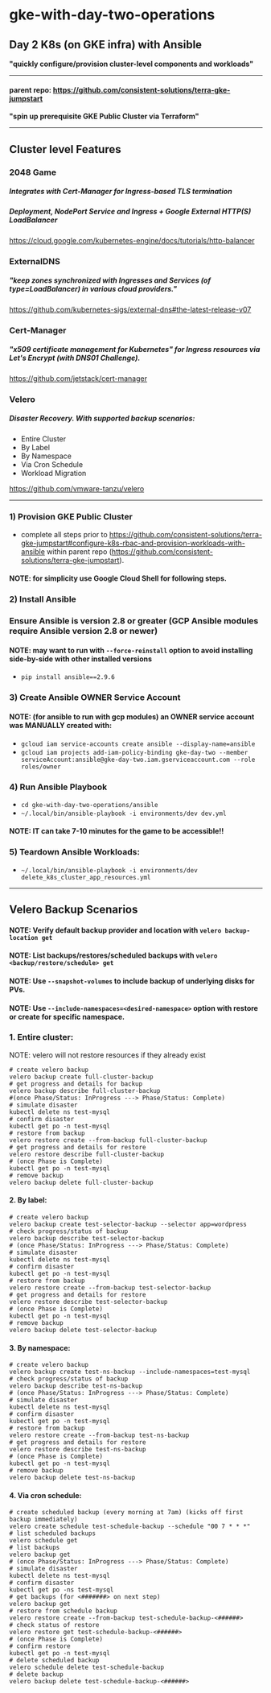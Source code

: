 # gke-with-day-two-operations

## Day 2 K8s (on GKE infra) with Ansible
  
**"quickly configure/provision cluster-level components and workloads"** 

-------------------------

#### **parent repo:** https://github.com/consistent-solutions/terra-gke-jumpstart  
**"spin up prerequisite GKE Public Cluster via Terraform"**    

--------------------------

## Cluster level Features
### __2048 Game__
##### Integrates with Cert-Manager for Ingress-based TLS termination
##### Deployment, NodePort Service and Ingress **+** Google External HTTP(S) LoadBalancer   
https://cloud.google.com/kubernetes-engine/docs/tutorials/http-balancer   
### __ExternalDNS__
##### "keep zones synchronized with Ingresses and Services (of type=LoadBalancer) in various cloud providers."   
https://github.com/kubernetes-sigs/external-dns#the-latest-release-v07   
### __Cert-Manager__
##### "x509 certificate management for Kubernetes" for Ingress resources via Let's Encrypt (with DNS01 Challenge).   
https://github.com/jetstack/cert-manager      
### __Velero__
##### Disaster Recovery. With supported backup scenarios:      
- Entire Cluster   
- By Label   
- By Namespace   
- Via Cron Schedule   
- Workload Migration   

https://github.com/vmware-tanzu/velero

--------------------------

### 1) Provision GKE Public Cluster
- complete all steps prior to https://github.com/consistent-solutions/terra-gke-jumpstart#configure-k8s-rbac-and-provision-workloads-with-ansible within parent repo (https://github.com/consistent-solutions/terra-gke-jumpstart).
#### NOTE: for simplicity use Google Cloud Shell for following steps.
### 2) Install Ansible

### Ensure Ansible is version 2.8 or greater (GCP Ansible modules require Ansible version 2.8 or newer)
#### NOTE: may want to run with ```--force-reinstall``` option to avoid installing side-by-side with other installed versions   
- ```pip install ansible==2.9.6```

### 3) Create Ansible OWNER Service Account
#### NOTE: (for ansible to run with gcp modules) an OWNER service account was MANUALLY created with:
- ```gcloud iam service-accounts create ansible --display-name=ansible```
- ```gcloud iam projects add-iam-policy-binding gke-day-two --member serviceAccount:ansible@gke-day-two.iam.gserviceaccount.com --role roles/owner```

### 4) Run Ansible Playbook
- ```cd gke-with-day-two-operations/ansible```
- ```~/.local/bin/ansible-playbook -i environments/dev dev.yml```

#### NOTE: IT can take 7-10 minutes for the game to be accessible!!

### 5) Teardown Ansible Workloads:
- ```~/.local/bin/ansible-playbook -i environments/dev delete_k8s_cluster_app_resources.yml```

--------------------------

## Velero Backup Scenarios
#### NOTE:  Verify default backup provider and location with ```velero backup-location get```
#### NOTE: List backups/restores/scheduled backups with ```velero <backup/restore/schedule> get```
#### NOTE: Use ```--snapshot-volumes``` to include backup of underlying disks for PVs.
#### NOTE: Use ```--include-namespaces=<desired-namespace>``` option with restore or create for specific namespace.

### 1. Entire cluster:
NOTE: velero will not restore resources if they already exist
```
# create velero backup
velero backup create full-cluster-backup
# get progress and details for backup
velero backup describe full-cluster-backup
#(once Phase/Status: InProgress ---> Phase/Status: Complete)
# simulate disaster
kubectl delete ns test-mysql
# confirm disaster
kubectl get po -n test-mysql
# restore from backup
velero restore create --from-backup full-cluster-backup
# get progress and details for restore
velero restore describe full-cluster-backup
# (once Phase is Complete)
kubectl get po -n test-mysql
# remove backup
velero backup delete full-cluster-backup
```

#### 2. By label: ####
```
# create velero backup
velero backup create test-selector-backup --selector app=wordpress
# check progress/status of backup
velero backup describe test-selector-backup
# (once Phase/Status: InProgress ---> Phase/Status: Complete)
# simulate disaster
kubectl delete ns test-mysql
# confirm disaster
kubectl get po -n test-mysql
# restore from backup
velero restore create --from-backup test-selector-backup
# get progress and details for restore
velero restore describe test-selector-backup
# (once Phase is Complete)
kubectl get po -n test-mysql
# remove backup
velero backup delete test-selector-backup
```

#### 3. By namespace: ####
```
# create velero backup
velero backup create test-ns-backup --include-namespaces=test-mysql
# check progress/status of backup
velero backup describe test-ns-backup
# (once Phase/Status: InProgress ---> Phase/Status: Complete)
# simulate disaster
kubectl delete ns test-mysql
# confirm disaster
kubectl get po -n test-mysql
# restore from backup
velero restore create --from-backup test-ns-backup
# get progress and details for restore
velero restore describe test-ns-backup
# (once Phase is Complete)
kubectl get po -n test-mysql
# remove backup
velero backup delete test-ns-backup
```

#### 4. Via cron schedule: ####
```
# create scheduled backup (every morning at 7am) (kicks off first backup immediately)
velero create schedule test-schedule-backup --schedule "00 7 * * *"
# list scheduled backups
velero schedule get
# list backups
velero backup get
# (once Phase/Status: InProgress ---> Phase/Status: Complete)
# simulate disaster
kubectl delete ns test-mysql
# confirm disaster
kubectl get po -ns test-mysql
# get backups (for <#######> on next step)
velero backup get
# restore from schedule backup
velero restore create --from-backup test-schedule-backup-<######>
# check status of restore
velero restore get test-schedule-backup-<######>
# (once Phase is Complete)
# confirm restore
kubectl get po -n test-mysql
# delete scheduled backup
velero schedule delete test-schedule-backup
# delete backup
velero backup delete test-schedule-backup-<######>
```
